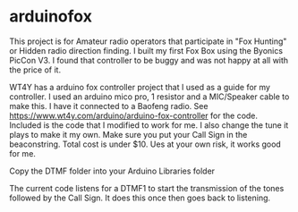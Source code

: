 # arduinofox
This project is for Amateur radio operators that participate in "Fox Hunting" or Hidden radio direction finding.  I built my first Fox Box using the Byonics PicCon V3.  I found that controller to be buggy and was not happy at all with the price of it. 

WT4Y has a arduino fox controller project that I used as a guide for my controller.  I used an arduino mico pro, 1 resistor and a MIC/Speaker cable to make this.  I have it connected to a Baofeng radio.  See https://www.wt4y.com/arduino/arduino-fox-controller  for the code.  Included is the code that I modified to work for me.  I also change the tune it plays to make it my own. Make sure you put your Call Sign in the beaconstring. Total cost is under $10.  Ues at your own risk, it works good for me.

Copy the DTMF folder into your Arduino Libraries folder

The current code listens for a DTMF1 to start the transmission of the tones followed by the Call Sign.  It does this once then goes back to listening.
